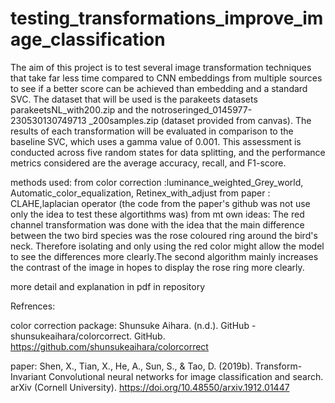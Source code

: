 # testing_transformations_improve_image_classification
The aim of this project is to test several image transformation techniques that take far
less time compared to CNN embeddings from multiple sources to see if a better score can be
achieved than embedding and a standard SVC. The dataset that will be used is the parakeets
datasets parakeetsNL_with200.zip and the notroseringed_0145977-230530130749713
_200samples.zip (dataset provided from canvas). The results of each transformation will be
evaluated in comparison to the baseline SVC, which uses a gamma value of 0.001. This
assessment is conducted across five random states for data splitting, and the performance
metrics considered are the average accuracy, recall, and F1-score.

methods used:
from color correction :luminance_weighted_Grey_world, Automatic_color_equalization, Retinex_with_adjust
from paper : CLAHE,laplacian operator (the code from the paper's github was not use only the idea to test these algortithms was)
from mt own ideas: The red channel transformation was done with the idea that the main
difference between the two bird species was the rose coloured ring around the bird's neck.
Therefore isolating and only using the red color might allow the model to see the differences
more clearly.The second algorithm mainly increases the contrast of the image in hopes to
display the rose ring more clearly.

more detail and explanation in pdf in repository

Refrences:

color correction package:
Shunsuke Aihara. (n.d.). GitHub - shunsukeaihara/colorcorrect. GitHub.
https://github.com/shunsukeaihara/colorcorrect

paper:
Shen, X., Tian, X., He, A., Sun, S., & Tao, D. (2019b). Transform-Invariant Convolutional neural
networks for image classification and search. arXiv (Cornell University).
https://doi.org/10.48550/arxiv.1912.01447
